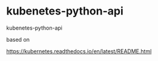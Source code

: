 # kubenetes-python-api
kubenetes-python-api

based on

https://kubernetes.readthedocs.io/en/latest/README.html
